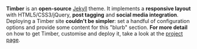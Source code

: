 **Timber** is an **open-source** [Jekyll](https://github.com/mojombo/jekyll "Link to Jekyll project") theme. It implements a **responsive layout** with HTML5/CSS3/jQuery, **post tagging** and **social media integration**. Deploying a Timber site **couldn't be simpler**: set a handful of configuration options and provide some content for this "blurb" section. **For more detail** on how to get Timber, customise and deploy it, take a look at the [project page](https://www.github.com/bytes42/timber/ "GitHub project page for Timber").
